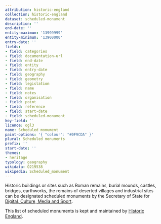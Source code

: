 ```yaml
---
attribution: historic-england
collection: historic-england
dataset: scheduled-monument
description: ''
end-date: ''
entity-maximum: '13999999'
entity-minimum: '13900000'
entry-date: ''
fields:
- field: categories
- field: documentation-url
- field: end-date
- field: entity
- field: entry-date
- field: geography
- field: geometry
- field: legislation
- field: name
- field: notes
- field: organisation
- field: point
- field: reference
- field: start-date
- field: scheduled-monument
key-field: ''
licence: ogl3
name: Scheduled monument
paint-options: '{ "colour": "#0F9CDA" }'
plural: Scheduled monuments
prefix: ''
start-date: ''
themes:
- heritage
typology: geography
wikidata: Q219538
wikipedia: Scheduled_monument
---
```


Historic buildings or sites such as Roman remains, burial mounds, castles, bridges, earthworks, the remains of deserted villages and industrial sites can be designated scheduled monuments by the Secretary of State for [Digital, Culture, Media and Sport](https://www.gov.uk/government/organisations/department-for-digital-culture-media-sport). 

This list of scheduled monuments is kept and maintained by [Historic England](https://historicengland.org.uk/).
